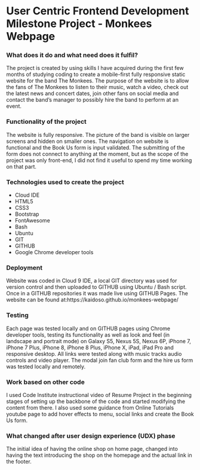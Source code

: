 <h1>User Centric Frontend Development Milestone Project - Monkees Webpage</h1>
<h3>What does it do and what need does it fulfil?</h3>
The project is created by using skills I have acquired during the first few months of studying coding to create a mobile-first fully responsive static website for the band The Monkees. The purpose of the website is to allow the fans of The Monkees to listen to their music, watch a video, check out the latest news and concert dates, join other fans on social media and contact the band’s manager to possibly hire the band to perform at an event.
<h3>Functionality of the project</h3>
The website is fully responsive. The picture of the band is visible on larger screens and hidden on smaller ones. The navigation on website is functional and the Book Us form is input validated. The submitting of the form does not connect to  anything at the moment, but as the scope of the project was only front-end, I did not find it useful to spend my time working on that part.
<h3>Technologies used to create the project</h3>
<ul>
<li>Cloud IDE
<li>HTML5</li>
<li>CSS3</li>
<li>Bootstrap</li>
<li>FontAwesome</li>
<li>Bash</li>
<li>Ubuntu</li>
<li>GIT</li>
<li>GITHUB</li>
<li>Google Chrome developer tools</li></ul>
 
 
<h3>Deployment</h3>
Website was coded in Cloud 9 IDE, a local GIT directory was used for version control and then uploaded to GITHUB using Ubuntu / Bash script. Once in a GITHUB repositories it was made live using GITHUB Pages. The website can be found at:https://kaidoso.github.io/monkees-webpage/
<h3>Testing</h3>
Each page was tested locally and on GITHUB pages using Chrome developer tools, testing its functionality as well as look and feel (in landscape and portrait mode) on Galaxy S5, Nexus 5S, Nexus 6P, iPhone 7, iPhone 7 Plus, iPhone 8, iPhone 8 Plus, iPhone X, iPad, iPad Pro and responsive desktop. All links were tested along with music tracks audio controls and video player. The modal join fan club form and the hire us form was tested locally and remotely.
<h3>Work based on other code</h3>
I used Code Institute instructional video of Resume Project in the beginning stages of setting up the backbone of the code and started modifying the content from there.
I also used some guidance from Online Tutorials youtube page to add hover effects to menu, social links and create the Book Us form.
<h3>What changed after user design experience (UDX) phase</h3>
The initial idea of having the online shop on home page, changed into having the text introducing the shop on the homepage and the actual link in the footer.
 
 
 

